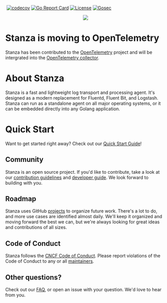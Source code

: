 [![<observIQ>](https://circleci.com/gh/observIQ/stanza.svg?style=shield&circle-token=980a514f9dc5a48ac2b8e61a4cdb7555ea5646ca)](https://app.circleci.com/pipelines/github/observIQ/stanza)
[![codecov](https://codecov.io/gh/observIQ/stanza/branch/master/graph/badge.svg)](https://codecov.io/gh/observIQ/stanza)
[![Go Report Card](https://goreportcard.com/badge/github.com/observIQ/stanza)](https://goreportcard.com/report/github.com/observIQ/stanza)
[![License](https://github.com/observIQ/stanza/workflows/license/badge.svg)](https://github.com/observIQ/stanza/license)
[![Gosec](https://github.com/observIQ/stanza/actions/workflows/gosec.yml/badge.svg)](https://github.com/observIQ/stanza/actions/workflows/gosec.yml)


<p align="center"><img src="https://github.com/observIQ/stanza/blob/master/docs/images/logo_small.png?raw=true"></p>

# Stanza is moving to OpenTelemetry

Stanza has been contributed to the [OpenTelemetry](https://opentelemetry.io/) project and will be intergrated into the [OpenTelemetry collector](https://github.com/open-telemetry/opentelemetry-collector). 
  

# About Stanza

Stanza is a fast and lightweight log transport and processing agent. It's designed as a modern replacement for Fluentd, Fluent Bit, and Logstash. Stanza can run as a standalone agent on all major operating systems, or it can be embedded directly into any Golang application.


# Quick Start

Want to get started right away? Check out our [Quick Start Guide](./docs/README.md)!


## Community

Stanza is an open source project. If you'd like to contribute, take a look at our [contribution guidelines](./CONTRIBUTING.md) and [developer guide](./docs/development.md). We look forward to building with you.


## Roadmap

Stanza uses GitHub [projects](https://github.com/observIQ/stanza/projects) to organize future work. There's a lot to do, and more use cases are identified almost daily. We'll keep it organized and moving forward the best we can, but we're always looking for great ideas and contributions of all sizes.


## Code of Conduct

Stanza follows the [CNCF Code of Conduct](https://github.com/cncf/foundation/blob/master/code-of-conduct.md). Please report violations of the Code of Conduct to any or all [maintainers](MAINTAINERS.md).


## Other questions?

Check out our [FAQ](/docs/faq.md), or open an issue with your question. We'd love to hear from you.
